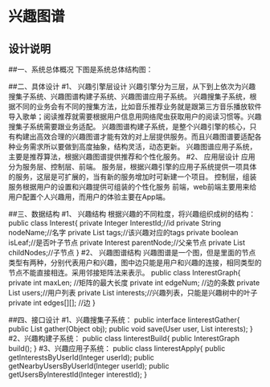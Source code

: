 兴趣图谱
=============

设计说明
-------------
##一、系统总体概况
    下图是系统总体结构图：

##二、具体设计
#1、 兴趣引擎层设计
兴趣引擎分为三层，从下到上依次为兴趣搜集子系统、兴趣图谱构建子系统、兴趣图谱应用子系统。
兴趣搜集子系统，根据不同的业务会有不同的搜集方法，比如音乐推荐业务就是跟第三方音乐播放软件导入歌单；阅读推荐就需要根据用户信息用网络爬虫获取用户的阅读习惯等。兴趣搜集子系统需要跟业务适配。
兴趣图谱构建子系统，是整个兴趣引擎的核心，只有构建出高效合理的兴趣图谱才能有效的对上层提供服务。而且兴趣图谱要适配各种业务需求所以要做到高度抽象，结构灵活，动态更新。
兴趣图谱应用子系统，主要是推荐算法，根据兴趣图谱提供推荐和个性化服务。
#2、 应用层设计
应用分为服务层、控制层、前端。
服务层，根据兴趣引擎的应用子系统提供一项具体的服务，这层是可扩展的，当有新的服务增加时可新建一个项目。
控制层，组装服务根据用户的设置和兴趣提供可组装的个性化服务
前端，web前端主要用来给用户配置个人兴趣用，而用户的体验主要在App端。



##三、数据结构
#1、 兴趣结构
根据兴趣的不同粒度，将兴趣组织成树的结构：
public class Interest{
    private Integer InterestId;//id
    private String nodeName;//名字
    private List<String> tags;//该兴趣对应的tags
    private boolean isLeaf;//是否叶子节点
    private Interest parentNode;//父亲节点
    private List<Interest> childNodes;//子节点
}
#2、 兴趣图谱结构
兴趣图谱是一个图，但是里面的节点类型有两种，分别代表用户和兴趣，图中边只能是用户和兴趣的连接，相同类型的节点不能直接相连。采用邻接矩阵法来表示。
public class InterestGraph{
    private int maxLen;  //矩阵的最大长度
    private int edgeNum; //边的条数
    private List<User> users;//用户列表
    private List<interest> interests;//兴趣列表，只能是兴趣树中的叶子
    private int edges[][];  //边
}

##四、接口设计
#1、兴趣搜集子系统：
public interface IinterestGather{
    public List<Interest> gather(Object obj);
    public void save(User user, List interests);
}
#2、兴趣构建子系统：
public class IinterestBuild{
    public InterestGraph build();
}
#3、兴趣应用子系统：
public class IinterestApply{
    public getInterestsByUserId(Integer userId);
    public getNearbyUsersByUserId(Integer userId);
    public getUsersByInterestId(Integer interestId);
}
